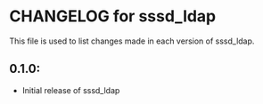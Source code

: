# CHANGELOG for sssd_ldap

This file is used to list changes made in each version of sssd_ldap.

## 0.1.0:

* Initial release of sssd_ldap
